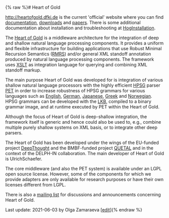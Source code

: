 {% raw %}# Heart of Gold

<http://heartofgold.dfki.de> is the current 'official' website where you
can find [documentation](http://heartofgold.dfki.de/Documentation.html),
[downloads](http://heartofgold.dfki.de/Download.html) and
[papers](http://heartofgold.dfki.de/Publications.html). There is some
additional documentation about installation and troubleshooting at
[HogInstallation](https://delph-in.github.io/docs/garage/HogInstallation).

The [Heart of Gold](http://heartofgold.dfki.de) is a middleware
architecture for the integration of deep and shallow natural language
processing components. It provides a uniform and flexible infrastructure
for building applications that use Robust Minimal Recursion Semantics
([RMRS](https://delph-in.github.io/docs/tools/RmrsTop)) and/or general XML standoff annotation produced by
natural language processing components. The framework uses
[XSLT](http://www.w3.org/TR/xslt) as integration language for querying
and combining XML standoff markup.

The main purpose Heart of Gold was developed for is integration of
various shallow natural language processors with the highly efficient
[HPSG](http://hpsg.stanford.edu) parser [PET](https://delph-in.github.io/docs/garage/PetTop) in order to
increase robustness of HPSG grammars for various languages such as
[English](http://www.delph-in.net/erg),
[German](http://www.dfki.de/~crysmann/gg/),
[Japanese](http://www.delph-in.net/jacy),
[Greek](http://www.delph-in.net/mgrg) and
[Norwegian](https://delph-in.github.io/docs/grammars/NorsourceSummary). HPSG
grammars can be developed with the [LKB](https://delph-in.github.io/docs/tools/LkbTop), compiled to a binary
grammar image, and at runtime executed by PET within the Heart of Gold.

Although the focus of Heart of Gold is deep-shallow integration, the
framework itself is generic and hence could also be used to, e.g.,
combine multiple purely shallow systems on XML basis, or to integrate
other deep parsers.

The Heart of Gold has been developed under the wings of the EU-funded
project [DeepThought](http://www.project-deepthought.net/) and the
BMBF-funded project [QUETAL](http://quetal.dfki.de) and in the context
of the DELPH-IN collaboration. The main developer of Heart of Gold is
UlrichSchaefer.

The core middleware (and also the PET system) is available under an LGPL
open source license. However, some of the components for which we
provide adapters are only available for research purposes or have their
own licenses different from LGPL.

There is also a [mailing
list](http://lists.delph-in.net/mailman/listinfo/hog) for discussions
and announcements concerning Heart of Gold.

Last update: 2021-06-03 by Olga Zamaraeva [[edit](https://github.com/delph-in/docs/wiki/HeartofgoldTop/_edit)]{% endraw %}